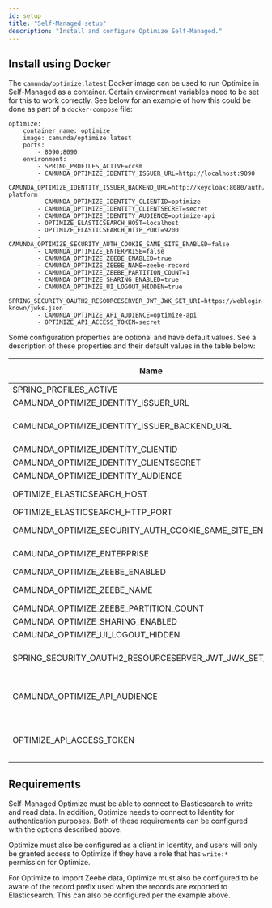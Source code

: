 ```yaml
---
id: setup
title: "Self-Managed setup"
description: "Install and configure Optimize Self-Managed."
---
```


## Install using Docker

The `camunda/optimize:latest` Docker image can be used to run Optimize in Self-Managed as a container. Certain environment
variables need to be set for this to work correctly. See below for an example of how this could be done as
part of a `docker-compose` file:

```
optimize:
    container_name: optimize
    image: camunda/optimize:latest
    ports:
        - 8090:8090
    environment:
        - SPRING_PROFILES_ACTIVE=ccsm
        - CAMUNDA_OPTIMIZE_IDENTITY_ISSUER_URL=http://localhost:9090
        - CAMUNDA_OPTIMIZE_IDENTITY_ISSUER_BACKEND_URL=http://keycloak:8080/auth/realms/camunda-platform
        - CAMUNDA_OPTIMIZE_IDENTITY_CLIENTID=optimize
        - CAMUNDA_OPTIMIZE_IDENTITY_CLIENTSECRET=secret
        - CAMUNDA_OPTIMIZE_IDENTITY_AUDIENCE=optimize-api
        - OPTIMIZE_ELASTICSEARCH_HOST=localhost
        - OPTIMIZE_ELASTICSEARCH_HTTP_PORT=9200
        - CAMUNDA_OPTIMIZE_SECURITY_AUTH_COOKIE_SAME_SITE_ENABLED=false
        - CAMUNDA_OPTIMIZE_ENTERPRISE=false
        - CAMUNDA_OPTIMIZE_ZEEBE_ENABLED=true
        - CAMUNDA_OPTIMIZE_ZEEBE_NAME=zeebe-record
        - CAMUNDA_OPTIMIZE_ZEEBE_PARTITION_COUNT=1
        - CAMUNDA_OPTIMIZE_SHARING_ENABLED=true
        - CAMUNDA_OPTIMIZE_UI_LOGOUT_HIDDEN=true
        - SPRING_SECURITY_OAUTH2_RESOURCESERVER_JWT_JWK_SET_URI=https://weblogin.cloud.company.com/.well-known/jwks.json
        - CAMUNDA_OPTIMIZE_API_AUDIENCE=optimize-api
        - OPTIMIZE_API_ACCESS_TOKEN=secret
```

Some configuration properties are optional and have default values. See a description of these properties and their default values in the table below:

Name | Description | Default value
-----|-------------|--------------
SPRING_PROFILES_ACTIVE | Starts Optimize in Self-Managed mode. |
CAMUNDA_OPTIMIZE_IDENTITY_ISSUER_URL | The URL at which Identity can be accessed by Optimize. |
CAMUNDA_OPTIMIZE_IDENTITY_ISSUER_BACKEND_URL | The URL at which the Identity auth provider can be accessed by Optimize. This should match the configured provider in Identity and is to be used for container to container communication. |
CAMUNDA_OPTIMIZE_IDENTITY_CLIENTID | The Client ID used to register Optimize with Identity. |
CAMUNDA_OPTIMIZE_IDENTITY_CLIENTSECRET | The secret used when registering Optimize with Identity. |
CAMUNDA_OPTIMIZE_IDENTITY_AUDIENCE | The audience used when registering Optimize with Identity. |
OPTIMIZE_ELASTICSEARCH_HOST | The address/hostname under which the Elasticsearch node is available. | localhost
OPTIMIZE_ELASTICSEARCH_HTTP_PORT | The port number used by Elasticsearch to accept HTTP connections. | 9200
CAMUNDA_OPTIMIZE_SECURITY_AUTH_COOKIE_SAME_SITE_ENABLED| Determines whether or not `same-site` is enabled for Optimize cookies. This must be set to `false`. | true
CAMUNDA_OPTIMIZE_ENTERPRISE | This should only be set to `true` if an Enterprise License has been acquired. | true
CAMUNDA_OPTIMIZE_ZEEBE_ENABLED | Enables import of Zeebe data in Optimize. | false
CAMUNDA_OPTIMIZE_ZEEBE_NAME | The record prefix for exported Zeebe records. | zeebe-record
CAMUNDA_OPTIMIZE_ZEEBE_PARTITION_COUNT | The number of partitions configured in Zeebe. | 1
CAMUNDA_OPTIMIZE_SHARING_ENABLED | Enable/disable the possibility to share reports and dashboards. | true
CAMUNDA_OPTIMIZE_UI_LOGOUT_HIDDEN | Disables the logout button (logout is handled by Identity). | true
SPRING_SECURITY_OAUTH2_RESOURCESERVER_JWT_JWK_SET_URI | Authentication for the Public REST API using a resource server to validate the JWT token. Complete URI to get public keys for JWT validation | null
CAMUNDA_OPTIMIZE_API_AUDIENCE | Optimize tries to match this with the <code>aud</code> field contained in the JWT token. Only used when the JWK_SET_URI above is set. This is not necessarily the same as <code>CAMUNDA_OPTIMIZE_IDENTITY_AUDIENCE</code>, in case a service other than Identity is being used to generate the API tokens| optimize
OPTIMIZE_API_ACCESS_TOKEN | Authentication for the Public REST API using a static shared token. Will be ignored if SPRING_SECURITY_OAUTH2_RESOURCESERVER_JWT_JWK_SET_URI is also set. | null

## Requirements

Self-Managed Optimize must be able to connect to Elasticsearch to write and read data. In addition, Optimize needs to connect to Identity for authentication purposes. Both of these requirements can be configured with the options described above.

Optimize must also be configured as a client in Identity, and users will only be granted access to Optimize if they have a role
that has `write:*` permission for Optimize.

For Optimize to import Zeebe data, Optimize must also be configured to be aware of the record prefix used when the records are exported to Elasticsearch. This can also be configured per the example above.
